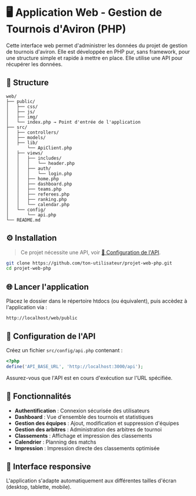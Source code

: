 # 🖥️ Application Web - Gestion de Tournois d'Aviron (PHP)

Cette interface web permet d'administrer les données du projet de gestion de tournois d'aviron. Elle est développée en PHP pur, sans framework, pour une structure simple et rapide à mettre en place. Elle utilise une API pour récupérer les données.

## 📁 Structure
```
web/
├── public/
│   ├── css/
│   ├── js/
│   ├── img/
│   └── index.php → Point d'entrée de l'application
├── src/
│   ├── controllers/
│   ├── models/
│   ├── lib/
│       └── ApiClient.php
│   ├── views/
│   │   ├── includes/
│   │   │   └── header.php
│   │   ├── auth/
│   │   │   └── login.php
│   │   ├── home.php
│   │   ├── dashboard.php
│   │   ├── teams.php
│   │   ├── referees.php
│   │   ├── ranking.php
│   │   └── calendar.php
│   └── config/
│       └── api.php
└── README.md
```

## ⚙️ Installation
> Ce projet nécessite une API, voir [🔧 Configuration de l'API](#-configuration-de-lapi).
```bash
git clone https://github.com/ton-utilisateur/projet-web-php.git
cd projet-web-php
```

## 🌐 Lancer l'application
Placez le dossier dans le répertoire htdocs (ou équivalent), puis accèdez à l'application via :
```
http://localhost/web/public
```

## 🔧 Configuration de l'API
Créez un fichier `src/config/api.php` contenant :
```php
<?php
define('API_BASE_URL', 'http://localhost:3000/api');
```

Assurez-vous que l'API est en cours d'exécution sur l'URL spécifiée.

## 🚀 Fonctionnalités
- **Authentification** : Connexion sécurisée des utilisateurs
- **Dashboard** : Vue d'ensemble des tournois et statistiques
- **Gestion des équipes** : Ajout, modification et suppression d'équipes
- **Gestion des arbitres** : Administration des arbitres de tournoi
- **Classements** : Affichage et impression des classements
- **Calendrier** : Planning des matchs
- **Impression** : Impression directe des classements optimisée

## 📱 Interface responsive
L'application s'adapte automatiquement aux différentes tailles d'écran (desktop, tablette, mobile).

